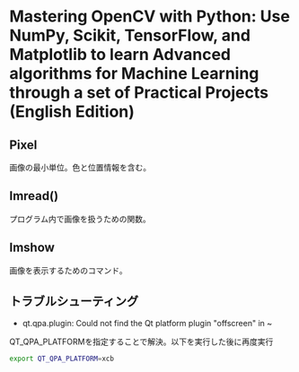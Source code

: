 # Mastering OpenCV with Python: Use NumPy, Scikit, TensorFlow, and Matplotlib to learn Advanced algorithms for Machine Learning through a set of Practical Projects (English Edition)

## Pixel
画像の最小単位。色と位置情報を含む。

## Imread()
プログラム内で画像を扱うための関数。

## Imshow
画像を表示するためのコマンド。

## トラブルシューティング
- qt.qpa.plugin: Could not find the Qt platform plugin "offscreen" in ~

QT_QPA_PLATFORMを指定することで解決。以下を実行した後に再度実行
```bash
export QT_QPA_PLATFORM=xcb
```